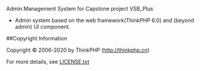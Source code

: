 Admin Management System for Capstone project VSB_Plus

- Admin system based on the web framework(ThinkPHP 6.0) and (beyond admin) UI component.

##Copyright Information

Copyright © 2006-2020 by ThinkPHP (http://thinkphp.cn)

For more details, see [LICENSE.txt](LICENSE.txt)

